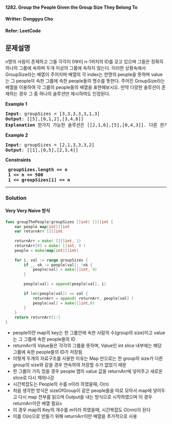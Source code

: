 #### 1282. Group the People Given the Group Size They Belong To
#### Writter: Donggyu Cho
#### Refer: LeetCode

## 문제설명
n명의 사람이 존재하고 그들 각각이 0부터 n-1까지의 ID를 갖고 있으며 그들은 정확히 하나의 그룹에 속하며 두개 이상의 그룹에 속하지 않는다. 
이러한 상황속에서 GroupSize라는 배열이 주어지며 배열의 각 index는 한명의 people을 뜻하며 value는 그 people이 속한 그룹에 속한 people들의 명수를 뜻한다.
주어진 GroupSize라는 배열을 이용하여 각 그룹의 people들의 배열을 표현해보시오. 만약 다양한 솔루션이 존재하는 경우 그 중 하나의 솔루션만 제시하여도 인정된다.

<b>Example 1</b>
<pre>
<b>Input</b>: groupSizes = [3,3,3,3,3,1,3]
<b>Output</b>: [[5],[0,1,2],[3,4,6]]
<b>Explanation</b> 한가지 가능한 솔루션은 [[2,1,6],[5],[0,4,3]]. 다른 한가지 솔루션은 [[5],[0,6,2],[4,3,1]].
</pre>

<b>Example 2</b>
<pre>
<b>Input</b>: groupSizes = [2,1,3,3,3,2]
<b>Output</b>: [[1],[0,5],[2,3,4]]
</pre>

<b>Constraints</b>
<pre>
<b> groupSizes.length == n </b>
<b> 1 <= n <= 500</b>
<b> 1 <= groupSizes[i] <= n </b>
</pre>

* * *
### Solution
#### Very Very Naive 방식
```go
func groupThePeople(groupSizes []int) [][]int {
    var people map[int][]int
    var returnArr [][]int
        
    returnArr = make( [][]int, 1)
    returnArr[0] = make( []int, 0 )
    people = make(map[int][]int)
    
    for i, val := range groupSizes {
        if _, ok := people[val]; !ok {
            people[val] = make([]int, 0)
        }
        
        people[val] = append(people[val], i)
        
        if len(people[val]) == val {
            returnArr = append( returnArr, people[val] )
            people[val] = make([]int,0)
        }
    }
    return returnArr[1:]
}
```
- people이란 map의 key는 한 그룹안에 속한 사람의 수(group의 size)이고 value는 그 그룹에 속한 people들의 ID
- returnArr의 Value들은 각각의 그룹을 뜻하며, Value인 int slice 내부에는 해당 그룹에 속한 people들의 ID가 저장됨
- 이렇게 두개의 자료구조를 사용한 이유는 Map 만으로는 한 group의 size가 다른 group의 size와 같을 경우 연속하여 저장할 수가 없었기 때문
- 한 그룹이 가득 찼을 경우 people 맵의 value 값을 returnArr에 넣어주고 새로운 slice로 다시 채워나감
- 시간복잡도는 People의 수를 n이라 하였을때, O(n)
- 처음 생각한 방식은 sizeOfGroup이 같은 people들을 따로 모아서 map에 넣어두고 다시 map 전부를 읽으며 Output을 내는 방식으로 시작하였으며 이 경우 returnArr이란 배열 필요x
- 이 경우 map의 Key의 개수를 m이라 하였을때, 시간복잡도 O(nm)이 된다
- 이를 O(n)으로 만들기 위해 returnArr이란 배열을 추가적으로 사용


